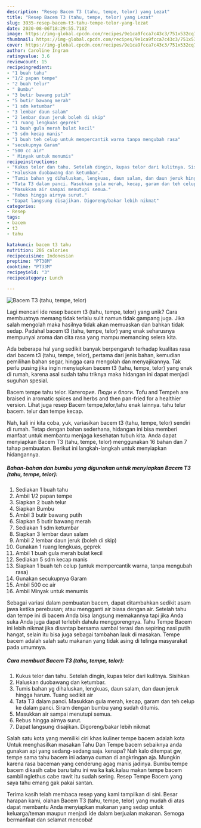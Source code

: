 ```yaml
---
description: "Resep Bacem T3 (tahu, tempe, telor) yang Lezat"
title: "Resep Bacem T3 (tahu, tempe, telor) yang Lezat"
slug: 3935-resep-bacem-t3-tahu-tempe-telor-yang-lezat
date: 2020-08-06T18:29:55.710Z
image: https://img-global.cpcdn.com/recipes/9e1ca9fcca7c43c3/751x532cq70/bacem-t3-tahu-tempe-telor-foto-resep-utama.jpg
thumbnail: https://img-global.cpcdn.com/recipes/9e1ca9fcca7c43c3/751x532cq70/bacem-t3-tahu-tempe-telor-foto-resep-utama.jpg
cover: https://img-global.cpcdn.com/recipes/9e1ca9fcca7c43c3/751x532cq70/bacem-t3-tahu-tempe-telor-foto-resep-utama.jpg
author: Caroline Ingram
ratingvalue: 3.6
reviewcount: 15
recipeingredient:
- "1 buah tahu"
- "1/2 papan tempe"
- "2 buah telur"
- " Bumbu"
- "3 butir bawang putih"
- "5 butir bawang merah"
- "1 sdm ketumbar"
- "3 lembar daun salam"
- "2 lembar daun jeruk boleh di skip"
- "1 ruang lengkuas geprek"
- "1 buah gula merah bulat kecil"
- "5 sdm kecap manis"
- "1 buah teh celup untuk mempercantik warna tanpa mengubah rasa"
- "secukupnya Garam"
- "500 cc air"
- " Minyak untuk menumis"
recipeinstructions:
- "Kukus telor dan tahu. Setelah dingin, kupas telor dari kulitnya. Sisihkan"
- "Haluskan duobawang dan ketumbar."
- "Tumis bahan yg dihaluskan, lengkuas, daun salam, dan daun jeruk hingga harum. Tuang sedikit air"
- "Tata T3 dalam panci. Masukkan gula merah, kecap, garam dan teh celup ke dalam panci. Siram dengan bumbu yang sudah ditumis."
- "Masukkan air sampai menutupi semua."
- "Rebus hingga airnya surut."
- "Dapat langsung disajikan. Digoreng/bakar lebih nikmat"
categories:
- Resep
tags:
- bacem
- t3
- tahu

katakunci: bacem t3 tahu 
nutrition: 286 calories
recipecuisine: Indonesian
preptime: "PT38M"
cooktime: "PT33M"
recipeyield: "3"
recipecategory: Lunch

---
```



![Bacem T3 (tahu, tempe, telor)](https://img-global.cpcdn.com/recipes/9e1ca9fcca7c43c3/751x532cq70/bacem-t3-tahu-tempe-telor-foto-resep-utama.jpg)

Lagi mencari ide resep bacem t3 (tahu, tempe, telor) yang unik? Cara membuatnya memang tidak terlalu sulit namun tidak gampang juga. Jika salah mengolah maka hasilnya tidak akan memuaskan dan bahkan tidak sedap. Padahal bacem t3 (tahu, tempe, telor) yang enak seharusnya mempunyai aroma dan cita rasa yang mampu memancing selera kita.

Ada beberapa hal yang sedikit banyak berpengaruh terhadap kualitas rasa dari bacem t3 (tahu, tempe, telor), pertama dari jenis bahan, kemudian pemilihan bahan segar, hingga cara mengolah dan menyajikannya. Tak perlu pusing jika ingin menyiapkan bacem t3 (tahu, tempe, telor) yang enak di rumah, karena asal sudah tahu triknya maka hidangan ini dapat menjadi suguhan spesial.

Bacem tempe tahu telor. Категория. Люди и блоги. Tofu and Tempeh are braised in aromatic spices and herbs and then pan-fried for a healthier version. Lihat juga resep Bacem tempe,telor,tahu enak lainnya. tahu telur bacem. telur dan tempe kecap.


Nah, kali ini kita coba, yuk, variasikan bacem t3 (tahu, tempe, telor) sendiri di rumah. Tetap dengan bahan sederhana, hidangan ini bisa memberi manfaat untuk membantu menjaga kesehatan tubuh kita. Anda dapat menyiapkan Bacem T3 (tahu, tempe, telor) menggunakan 16 bahan dan 7 tahap pembuatan. Berikut ini langkah-langkah untuk menyiapkan hidangannya.

<!--inarticleads1-->

##### Bahan-bahan dan bumbu yang digunakan untuk menyiapkan Bacem T3 (tahu, tempe, telor):

1. Sediakan 1 buah tahu
1. Ambil 1/2 papan tempe
1. Siapkan 2 buah telur
1. Siapkan  Bumbu
1. Ambil 3 butir bawang putih
1. Siapkan 5 butir bawang merah
1. Sediakan 1 sdm ketumbar
1. Siapkan 3 lembar daun salam
1. Ambil 2 lembar daun jeruk (boleh di skip)
1. Gunakan 1 ruang lengkuas, geprek
1. Ambil 1 buah gula merah bulat kecil
1. Sediakan 5 sdm kecap manis
1. Siapkan 1 buah teh celup (untuk mempercantik warna, tanpa mengubah rasa)
1. Gunakan secukupnya Garam
1. Ambil 500 cc air
1. Ambil  Minyak untuk menumis


Sebagai variasi dalam pembuatan bacem, dapat ditambahkan sedikit asam jawa ketika perebusan; atau mengganti air biasa dengan air. Setelah tahu dan tempe ini di bacem Anda bisa langsung memakannya tapi jika Anda suka Anda juga dapat terlebih dahulu menggorengnya. Tahu Tempe Bacem ini lebih nikmat jika disantap bersama sambal terasi dan sepiring nasi putih hangat, selain itu bisa juga sebagai tambahan lauk di masakan. Tempe bacem adalah salah satu makanan yang tidak asing di telinga masyarakat pada umumnya. 

<!--inarticleads2-->

##### Cara membuat Bacem T3 (tahu, tempe, telor):

1. Kukus telor dan tahu. Setelah dingin, kupas telor dari kulitnya. Sisihkan
1. Haluskan duobawang dan ketumbar.
1. Tumis bahan yg dihaluskan, lengkuas, daun salam, dan daun jeruk hingga harum. Tuang sedikit air
1. Tata T3 dalam panci. Masukkan gula merah, kecap, garam dan teh celup ke dalam panci. Siram dengan bumbu yang sudah ditumis.
1. Masukkan air sampai menutupi semua.
1. Rebus hingga airnya surut.
1. Dapat langsung disajikan. Digoreng/bakar lebih nikmat


Salah satu kota yang memiliki ciri khas kuliner tempe bacem adalah kota Untuk menghasilkan masakan Tahu Dan Tempe bacem sebaiknya anda gunakan api yang sedang-sedang saja. kenapa? Nah kalo ditempat gw, tempe sama tahu bacem ini adanya cuman di angkringan aja. Mungkin karena rasa baceman yang cenderung agag manis jadinya. Bumbu tempe bacem dikasih cabe baru tahu ini wa ka kak.kalau makan tempe bacem sambil nglethus cabe rawit itu sudah sering. Resep Tempe Bacem yang saya tahu emang gak pakai santan. 

Terima kasih telah membaca resep yang kami tampilkan di sini. Besar harapan kami, olahan Bacem T3 (tahu, tempe, telor) yang mudah di atas dapat membantu Anda menyiapkan makanan yang sedap untuk keluarga/teman maupun menjadi ide dalam berjualan makanan. Semoga bermanfaat dan selamat mencoba!
